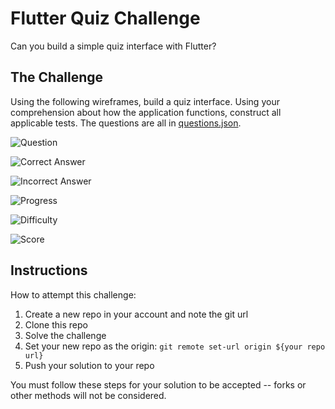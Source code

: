 # Flutter Quiz Challenge

Can you build a simple quiz interface with Flutter?

## The Challenge

Using the following wireframes, build a quiz interface. Using your comprehension about how the application functions, construct all applicable tests. The questions are all in [questions.json](assets/questions.json).

![Question](docs/wire-question.png)

![Correct Answer](docs/wire-answer-correct.png)

![Incorrect Answer](docs/wire-answer-incorrect.png)

![Progress](docs/wire-progress.png)

![Difficulty](docs/wire-difficulty.png)

![Score](docs/wire-score.png)

## Instructions

How to attempt this challenge:

1) Create a new repo in your account and note the git url
2) Clone this repo
3) Solve the challenge
4) Set your new repo as the origin: `git remote set-url origin ${your repo url}`
5) Push your solution to your repo

You must follow these steps for your solution to be accepted -- forks or other methods will not be considered.
